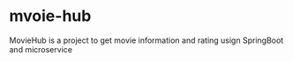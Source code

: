 # mvoie-hub
MovieHub is a project to get movie information and rating usign SpringBoot and microservice
